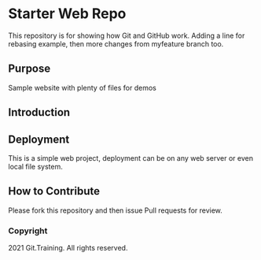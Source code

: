 # Starter Web Repo

This repository is for showing how Git and GitHub work. Adding a line for rebasing example,
then more changes from myfeature branch too.

## Purpose

Sample website with plenty of files for demos

## Introduction

## Deployment

This is a simple web project, deployment can be on any web server or even local file system.

## How to Contribute

Please fork this repository and then issue Pull requests for review.

### Copyright

2021 Git.Training. All rights reserved.
